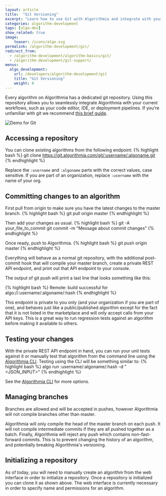 ```yaml
---
layout: article
title:  "Git Versioning"
excerpt: "Learn how to use Git with Algorithmia and integrate with your current workflow."
categories: algorithm-development
tags: [algo-dev]
show_related: true
image:
    teaser: /icons/algo.svg
permalink: /algorithm-development/git/
redirect_from:
  - /algorithm-development/algorithm-basics/git/
  - /algorithm-development/git-support/
menus:
  algo_development:
    url: /developers/algorithm-development/git
    title: "Git Versioning"
    weight: 8
---
```


Every algorithm on Algorithmia has a dedicated git repository. Using this repository allows you to seamlessly integrate Algorithmia with your current workflows,
such as your code editor, IDE, or deployment pipelines. If you're unfamiliar with git we recommend <a rel="nofollow" target="_blank" href="http://rogerdudler.github.io/git-guide/">this brief guide</a>.

<images-section>
  <image-popout>
    <img src="{{site.cdnurl}}{{site.baseurl}}/images/post_images/legit/legit-demo.gif" alt="Demo for Git" class="syn-image-responsive">
  </image-popout>
</images-section>

## Accessing a repository

You can clone existing algorithms from the following endpoint:
{% highlight bash %}
    git clone https://git.algorithmia.com/git/:username/:algoname.git
{% endhighlight %}

Replace the `:username` and `:algoname` parts with the correct values, case sensitive. If you are part of an organization,
replace `:username` with the name of your org.

## Committing changes to an algorithm

First pull from origin to make sure you have the latest changes to the master branch.
{% highlight bash %}
git pull origin master
{% endhighlight %}

Then add your changes as usual.
{% highlight bash %}
git -A your_file_to_commit
git commit -m "Message about commit changes"
{% endhighlight %}

Once ready, push to Algorithmia.
{% highlight bash %}
git push origin master
{% endhighlight %}

Everything will behave as a normal git repository, with the additional post-commit hook that will compile your master branch, create a private REST API
endpoint, and print out that API endpoint to your console.

The output of git push will print a last line that looks something like this:

{% highlight bash %}
Remote: build successful for algo://:username/:algoname/:hash
{% endhighlight %}

This endpoint is private to you only (and your organization if you are part of one), and behaves just like a public/published algorithm except
for the fact that it is not listed in the marketplace and will only accept calls from your API keys. This is a great way to run regression
tests against an algorithm before making it available to others.

## Testing your changes

With the private REST API endpoint in hand, you can run your unit tests against it or manually test that algorithm from the command
line using the <a href="https://github.com/algorithmiaio/algorithmia-cli">Algorithmia CLI</a>. Testing using the CLI will be
something similar to:
{% highlight bash %}
algo run :username/:algoname/:hash -d "<JSON_INPUT>"
{% endhighlight %}

See the <a href="https://github.com/algorithmiaio/algorithmia-cli">Algorithmia CLI</a> for more options.

## Managing branches

Branches are allowed and will be accepted in pushes, however Algorithmia will not compile branches other than master.

Algorithmia will only compile the head of the master branch on each push. It will not compile intermediate commits
if they are all pushed together as a batch. Finally, Algorithmia will reject any push which contains non-fast-forward commits.
This is to prevent changing the history of an algorithm, and potentially breaking Algorithmia's versioning.

## Initializing a repository

As of today, you will need to manually create an algorithm from the web interface in order to initialize a repository. Once a
repository is initialized you can clone it as shown above. The web interface is currently necessary in order to specify name
and permissions for an algorithm.
